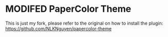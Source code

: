 MODIFED PaperColor Theme
===================

This is just my fork, please refer to the original on how to install the plugin:
https://github.com/NLKNguyen/papercolor-theme
